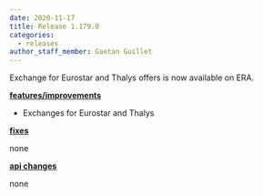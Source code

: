 ```yaml
---
date: 2020-11-17
title: Release 1.179.0
categories:
  - releases
author_staff_member: Gaetan Guillet
---
```

Exchange for Eurostar and Thalys offers is now available on ERA.

<!--more-->

**<u>features/improvements</u>**

- Exchanges for Eurostar and Thalys

**<u>fixes</u>**

none

**<u>api changes</u>**

none


  
